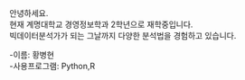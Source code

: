 

  안녕하세요.  
  현재 계명대학교 경영정보학과 2학년으로 재학중입니다.  
  빅데이터분석가가 되는 그날까지 다양한 분석법을 경험하고 있습니다.



-이름: 황병현  
-사용프로그램: Python,R

<!--
**Hwangbounghyeon/Hwangbounghyeon** is a ✨ _special_ ✨ repository because its `README.md` (this file) appears on your GitHub profile.

Here are some ideas to get you started:

- 🔭 I’m currently working on ...
- 🌱 I’m currently learning ...
- 👯 I’m looking to collaborate on ...
- 🤔 I’m looking for help with ...
- 💬 Ask me about ...
- 📫 How to reach me: ...
- 😄 Pronouns: ...
- ⚡ Fun fact: ...
-->

